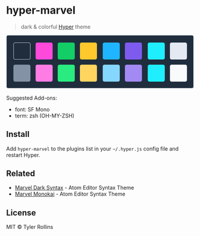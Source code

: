 # hyper-marvel
> dark & colorful [Hyper](https://hyper.is) theme

![screenshot](https://github.com/tyrollins/hyper-marvel/blob/master/screenshot.png)

Suggested Add-ons:
* font: SF Mono
* term: zsh (OH-MY-ZSH)

## Install
Add `hyper-marvel` to the plugins list in your `~/.hyper.js` config file and restart Hyper.

## Related
- [Marvel Dark Syntax](https://github.com/tyrollins/marvel-dark-syntax) - Atom Editor Syntax Theme
- [Marvel Monokai](https://github.com/tyrollins/marvel-monokai) - Atom Editor Syntax Theme

## License
MIT © Tyler Rollins
